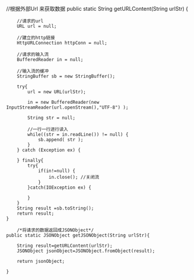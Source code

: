 //根据外部Url 来获取数据
 public static String getURLContent(String urlStr) {

        //请求的url
        URL url = null;

        //建立的http链接
        HttpURLConnection httpConn = null;

        //请求的输入流
        BufferedReader in = null;

        //输入流的缓冲
        StringBuffer sb = new StringBuffer();

        try{
            url = new URL(urlStr);

            in = new BufferedReader(new InputStreamReader(url.openStream(),"UTF-8") );

            String str = null;

            //一行一行进行读入
            while((str = in.readLine()) != null) {
                sb.append( str );
            }
        } catch (Exception ex) {

        } finally{
            try{
                if(in!=null) {
                    in.close(); //关闭流
                }
            }catch(IOException ex) {

            }
        }
        String result =sb.toString();
        return result;
    }
		
		/*将请求的数据返回成JSONObject*/
    public static JSONObject getJSONObject(String urlStr){

        String result=getURLContent(urlStr);
        JSONObject jsonObject=JSONObject.fromObject(result);

        return jsonObject;

    }
